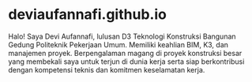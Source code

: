 # deviaufannafi.github.io
Halo! Saya Devi Aufannafi, lulusan D3 Teknologi Konstruksi Bangunan Gedung Politeknik Pekerjaan Umum. Memiliki keahlian BIM, K3, dan manajemen proyek. Berpengalaman magang di proyek konstruksi besar yang membekali saya untuk terjun di dunia kerja serta siap berkontribusi dengan kompetensi teknis dan komitmen keselamatan kerja.
